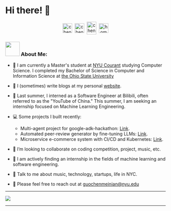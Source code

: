<!-- helpful link for icons: https://simpleicons.org/  -->
# Hi there! 👋
<p align="center">
<a href="https://instagram.com/__arist" target="blank"><img align="center" src="https://cdn.jsdelivr.net/npm/simple-icons@3.0.1/icons/instagram.svg" alt="chenmeinian_guo" height="30" width="30" /></a>&nbsp;
<a href="https://linkedin.com/in/guochenmeinian" target="blank"><img align="center" src="https://cdn.jsdelivr.net/npm/simple-icons@3.0.1/icons/linkedin.svg" alt="chenmeinian_guo" height="30" width="30" /></a>&nbsp;
<a href="http://discord.com/users/Arist#3898" target="blank"><img align="center" src="https://cdn.jsdelivr.net/npm/simple-icons@3.0.1/icons/discord.svg" alt="chenmeinian_guo" height="40" width="30" /></a>&nbsp;
<a href="http://guochenmeinian.github.io"><img align="center" alt="homepage" width="30px" src="https://cdn.jsdelivr.net/npm/simple-icons@3.0.1/icons/buymeacoffee.svg" /></a>
</p>

### <img src="https://github.com/TheDudeThatCode/TheDudeThatCode/blob/master/Assets/Developer.gif" width="45" /> About Me:
- 🏫 I am currently a Master's student at [NYU Courant](https://cims.nyu.edu/dynamic) studying Computer Science. I completed my Bachelor of Science in Computer and Information Science at [the Ohio State University](https://www.osu.edu)
- 📝 I (sometimes) write blogs at my personal [website](https://guochenmeinian.github.io/).
- 🔭 Last summer, I interned as a Software Engineer at Bilibili, often referred to as the "YouTube of China." This summer, I am seeking an internship focused on Machine Learning Engineering.
- 💻 Some projects I built recently:
  - Multi-agent project for google-adk-hackathon: [Link](https://github.com/guochenmeinian/TripWeaver).
  - Automated peer-review generator by fine-tuning LLMs: [Link](https://github.com/guochenmeinian/llm-review-sys).
  - Microservice e-commerce system with CI/CD and Kubernetes: [Link](https://github.com/CSCI-GA-2820-SP25-001/products).

- 👯 I’m looking to collaborate on coding competition, project, music, etc.
- 📖 I am actively finding an internship in the fields of machine learning and software engineering.
- 💬 Talk to me about music, technology, startups, life in NYC.
- 👯 Please feel free to reach out at guochenmeinian@nyu.edu

---

<p align="left">
<img align="center" src="https://github-readme-stats.zohan.tech/api/top-langs/?username=guochenmeinian&hide_langs_below=1&theme=default&line_height=27&layout=compact" />

---
 
